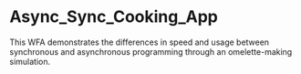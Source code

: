 # Async_Sync_Cooking_App
This WFA demonstrates the differences in speed and usage
between synchronous and asynchronous programming
through an omelette-making simulation.
